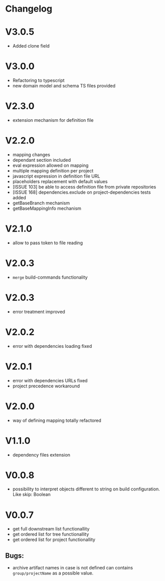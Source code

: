# Changelog

# V3.0.5

- Added clone field

# V3.0.0

- Refactoring to typescript
- new domain model and schema TS files provided

# V2.3.0

- extension mechanism for definition file

# V2.2.0

- mapping changes
- dependant section included
- eval expression allowed on mapping
- multiple mapping definition per project
- javascript expression in definition file URL
- placeholders replacement with default values
- [ISSUE 103] be able to access definition file from private repositories
- [ISSUE 168] dependencies.exclude on project-dependencies tests added
- getBaseBranch mechanism
- getBaseMappingInfo mechanism

# V2.1.0

- allow to pass token to file reading

# V2.0.3

- `merge` build-commands functionality

# V2.0.3

- error treatment improved

# V2.0.2

- error with dependencies loading fixed

# V2.0.1

- error with dependencies URLs fixed
- project precedence workaround

# V2.0.0

- way of defining mapping totally refactored

# V1.1.0

- dependency files extension

# V0.0.8

- possibility to interpret objects different to string on build configuration. Like skip: Boolean

# V0.0.7

- get full downstream list functionallity
- get ordered list for tree functionallity
- get ordered list for project functionallity

## Bugs:

- archive artifact names in case is not defined can contains `group/projectName` as a possible value.
